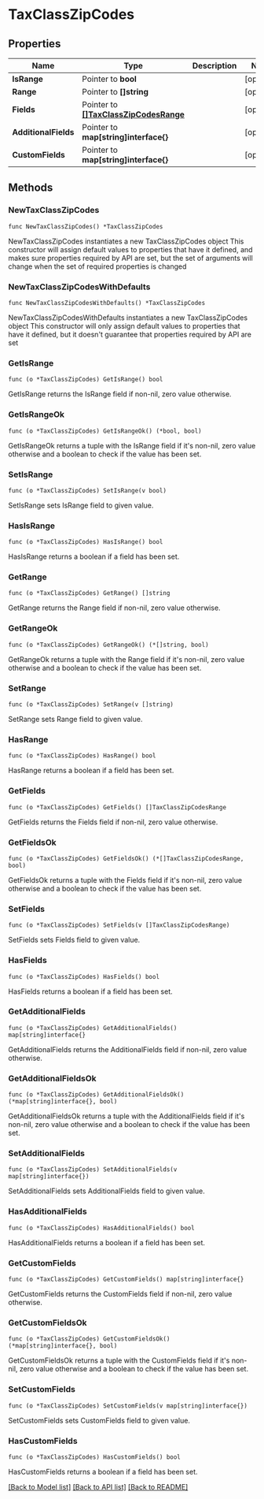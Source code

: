 # TaxClassZipCodes

## Properties

Name | Type | Description | Notes
------------ | ------------- | ------------- | -------------
**IsRange** | Pointer to **bool** |  | [optional] 
**Range** | Pointer to **[]string** |  | [optional] 
**Fields** | Pointer to [**[]TaxClassZipCodesRange**](TaxClassZipCodesRange.md) |  | [optional] 
**AdditionalFields** | Pointer to **map[string]interface{}** |  | [optional] 
**CustomFields** | Pointer to **map[string]interface{}** |  | [optional] 

## Methods

### NewTaxClassZipCodes

`func NewTaxClassZipCodes() *TaxClassZipCodes`

NewTaxClassZipCodes instantiates a new TaxClassZipCodes object
This constructor will assign default values to properties that have it defined,
and makes sure properties required by API are set, but the set of arguments
will change when the set of required properties is changed

### NewTaxClassZipCodesWithDefaults

`func NewTaxClassZipCodesWithDefaults() *TaxClassZipCodes`

NewTaxClassZipCodesWithDefaults instantiates a new TaxClassZipCodes object
This constructor will only assign default values to properties that have it defined,
but it doesn't guarantee that properties required by API are set

### GetIsRange

`func (o *TaxClassZipCodes) GetIsRange() bool`

GetIsRange returns the IsRange field if non-nil, zero value otherwise.

### GetIsRangeOk

`func (o *TaxClassZipCodes) GetIsRangeOk() (*bool, bool)`

GetIsRangeOk returns a tuple with the IsRange field if it's non-nil, zero value otherwise
and a boolean to check if the value has been set.

### SetIsRange

`func (o *TaxClassZipCodes) SetIsRange(v bool)`

SetIsRange sets IsRange field to given value.

### HasIsRange

`func (o *TaxClassZipCodes) HasIsRange() bool`

HasIsRange returns a boolean if a field has been set.

### GetRange

`func (o *TaxClassZipCodes) GetRange() []string`

GetRange returns the Range field if non-nil, zero value otherwise.

### GetRangeOk

`func (o *TaxClassZipCodes) GetRangeOk() (*[]string, bool)`

GetRangeOk returns a tuple with the Range field if it's non-nil, zero value otherwise
and a boolean to check if the value has been set.

### SetRange

`func (o *TaxClassZipCodes) SetRange(v []string)`

SetRange sets Range field to given value.

### HasRange

`func (o *TaxClassZipCodes) HasRange() bool`

HasRange returns a boolean if a field has been set.

### GetFields

`func (o *TaxClassZipCodes) GetFields() []TaxClassZipCodesRange`

GetFields returns the Fields field if non-nil, zero value otherwise.

### GetFieldsOk

`func (o *TaxClassZipCodes) GetFieldsOk() (*[]TaxClassZipCodesRange, bool)`

GetFieldsOk returns a tuple with the Fields field if it's non-nil, zero value otherwise
and a boolean to check if the value has been set.

### SetFields

`func (o *TaxClassZipCodes) SetFields(v []TaxClassZipCodesRange)`

SetFields sets Fields field to given value.

### HasFields

`func (o *TaxClassZipCodes) HasFields() bool`

HasFields returns a boolean if a field has been set.

### GetAdditionalFields

`func (o *TaxClassZipCodes) GetAdditionalFields() map[string]interface{}`

GetAdditionalFields returns the AdditionalFields field if non-nil, zero value otherwise.

### GetAdditionalFieldsOk

`func (o *TaxClassZipCodes) GetAdditionalFieldsOk() (*map[string]interface{}, bool)`

GetAdditionalFieldsOk returns a tuple with the AdditionalFields field if it's non-nil, zero value otherwise
and a boolean to check if the value has been set.

### SetAdditionalFields

`func (o *TaxClassZipCodes) SetAdditionalFields(v map[string]interface{})`

SetAdditionalFields sets AdditionalFields field to given value.

### HasAdditionalFields

`func (o *TaxClassZipCodes) HasAdditionalFields() bool`

HasAdditionalFields returns a boolean if a field has been set.

### GetCustomFields

`func (o *TaxClassZipCodes) GetCustomFields() map[string]interface{}`

GetCustomFields returns the CustomFields field if non-nil, zero value otherwise.

### GetCustomFieldsOk

`func (o *TaxClassZipCodes) GetCustomFieldsOk() (*map[string]interface{}, bool)`

GetCustomFieldsOk returns a tuple with the CustomFields field if it's non-nil, zero value otherwise
and a boolean to check if the value has been set.

### SetCustomFields

`func (o *TaxClassZipCodes) SetCustomFields(v map[string]interface{})`

SetCustomFields sets CustomFields field to given value.

### HasCustomFields

`func (o *TaxClassZipCodes) HasCustomFields() bool`

HasCustomFields returns a boolean if a field has been set.


[[Back to Model list]](../README.md#documentation-for-models) [[Back to API list]](../README.md#documentation-for-api-endpoints) [[Back to README]](../README.md)


